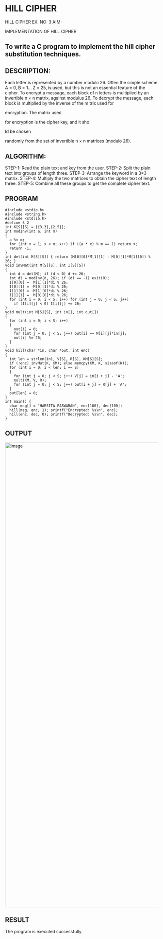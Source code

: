 # HILL CIPHER
HILL CIPHER
EX. NO: 3 AIM:
 

IMPLEMENTATION OF HILL CIPHER
 
## To write a C program to implement the hill cipher substitution techniques.

## DESCRIPTION:

Each letter is represented by a number modulo 26. Often the simple scheme A = 0, B
= 1... Z = 25, is used, but this is not an essential feature of the cipher. To encrypt a message, each block of n letters is  multiplied by an invertible n × n matrix, against modulus 26. To
decrypt the message, each block is multiplied by the inverse of the m trix used for
 
encryption. The matrix used
 
for encryption is the cipher key, and it sho
 
ld be chosen
 
randomly from the set of invertible n × n matrices (modulo 26).


## ALGORITHM:

STEP-1: Read the plain text and key from the user. STEP-2: Split the plain text into groups of length three. STEP-3: Arrange the keyword in a 3*3 matrix.
STEP-4: Multiply the two matrices to obtain the cipher text of length three.
STEP-5: Combine all these groups to get the complete cipher text.

## PROGRAM 
```
#include <stdio.h>
#include <string.h>
#include <stdlib.h>
#define S 2
int K[S][S] = {{3,3},{2,5}};
int modInv(int a, int m) 
{
  a %= m;
  for (int x = 1; x < m; x++) if ((a * x) % m == 1) return x;
  return -1;
}
int det(int M[S][S]) { return (M[0][0]*M[1][1] - M[0][1]*M[1][0]) % 26; }
void invMat(int M[S][S], int I[S][S])
{
  int d = det(M); if (d < 0) d += 26;
  int di = modInv(d, 26); if (di == -1) exit(0);
  I[0][0] =  M[1][1]*di % 26;
  I[0][1] = -M[0][1]*di % 26;
  I[1][0] = -M[1][0]*di % 26;
  I[1][1] =  M[0][0]*di % 26;
  for (int i = 0; i < S; i++) for (int j = 0; j < S; j++)
    if (I[i][j] < 0) I[i][j] += 26;
}
void mult(int M[S][S], int in[], int out[]) 
{
  for (int i = 0; i < S; i++) 
  {
    out[i] = 0;
    for (int j = 0; j < S; j++) out[i] += M[i][j]*in[j];
    out[i] %= 26;
  }
}
void hill(char *in, char *out, int enc) 
{
  int len = strlen(in), V[S], R[S], KM[S][S];
  if (!enc) invMat(K, KM); else memcpy(KM, K, sizeof(K));
  for (int i = 0; i < len; i += S) 
  {
    for (int j = 0; j < S; j++) V[j] = in[i + j] - 'A';
    mult(KM, V, R);
    for (int j = 0; j < S; j++) out[i + j] = R[j] + 'A';
  }
  out[len] = 0;
}
int main() {
  char msg[] = "HARSITA EASWARAN", enc[100], dec[100];
  hill(msg, enc, 1); printf("Encrypted: %s\n", enc);
  hill(enc, dec, 0); printf("Decrypted: %s\n", dec);
}
```
## OUTPUT
<img width="2863" height="1528" alt="image" src="https://github.com/user-attachments/assets/fb8033be-fb1d-42d2-ae0c-b42b250e9103" />

## RESULT
The program is executed successfully.
